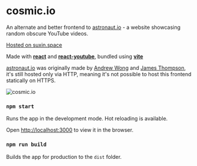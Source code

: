 # cosmic.io

An alternate and better frontend to [astronaut.io](http://astronaut.io/) - a website showcasing random obscure YouTube videos.

[Hosted on suxin.space](http://suxin.space/cosmic-io/)

Made with [**react**](https://reactjs.org/) and [**react-youtube**](https://www.npmjs.com/package/react-youtube), bundled using [**vite**](https://vitejs.dev/)

[astronaut.io](http://astronaut.io/) was originally made by [Andrew Wong](https://github.com/wonga00) and [James Thompson](https://github.com/astrojams1), it's still hosted only via HTTP, meaning it's not possible to host this frontend statically on HTTPS.

![cosmic.io](https://raw.githubusercontent.com/suXinjke/cosmic.io/master/public/meta-pic.jpg)

### `npm start`

Runs the app in the development mode. Hot reloading is available.

Open [http://localhost:3000](http://localhost:3000) to view it in the browser.

### `npm run build`

Builds the app for production to the `dist` folder.
